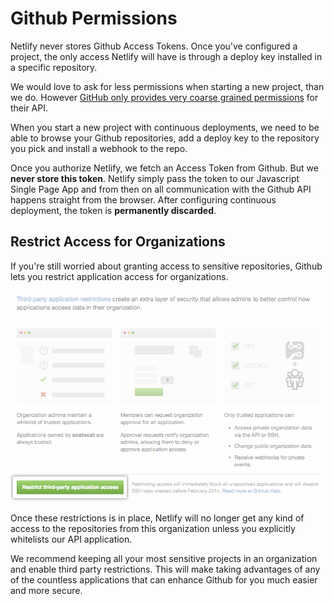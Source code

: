 # Github Permissions

Netlify never stores Github Access Tokens. Once you've configured a project, the only access Netlify will have is through a deploy key installed in a specific repository.

We would love to ask for less permissions when starting a new project, than we do. However [GitHub only provides very coarse grained permissions](http://developer.github.com/v3/oauth/#scopes) for their API.

When you start a new project with continuous deployments, we need to be able to browse your Github repositories, add a deploy key to the repository you pick and install a webhook to the repo.

Once you authorize Netlify, we fetch an Access Token from Github. But we **never store this token**. Netlify simply pass the token to our Javascript Single Page App and from then on all communication with the Github API happens straight from the browser. After configuring continuous deployment, the token is **permanently discarded**.

## Restrict Access for Organizations

If you're still worried about granting access to sensitive repositories, Github lets you restrict application access for organizations.

![settings-third-party-restrict-confirm.png](uploads/settings-third-party-restrict-confirm.png)

Once these restrictions is in place, Netlify will no longer get any kind of access to the repositories from this organization unless you explicitly whitelists our API application.

We recommend keeping all your most sensitive projects in an organization and enable third party restrictions. This will make taking advantages of any of the countless applications that can enhance Github for you much easier and more secure.